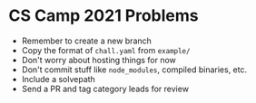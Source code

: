 # CS Camp 2021 Problems

- Remember to create a new branch
- Copy the format of `chall.yaml` from `example/`
- Don't worry about hosting things for now
- Don't commit stuff like `node_modules`, compiled binaries, etc.
- Include a solvepath
- Send a PR and tag category leads for review
